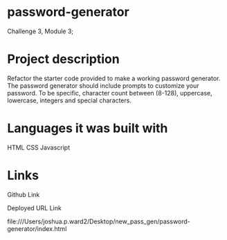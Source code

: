 # password-generator

Challenge 3, Module 3;

# Project description

Refactor the starter code provided to make a working password generator.  The password generator should include prompts to customize your password.  To be specific, character count between (8-128), uppercase, lowercase, integers and special characters.  

# Languages it was built with
HTML
CSS
Javascript

 # Links
 Github Link

 Deployed URL Link

 file:///Users/joshua.p.ward2/Desktop/new_pass_gen/password-generator/index.html
